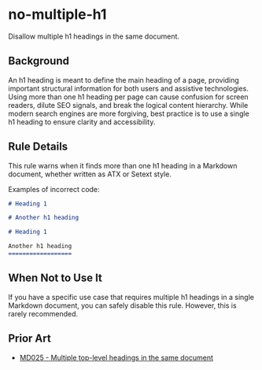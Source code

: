 # no-multiple-h1

Disallow multiple h1 headings in the same document.

## Background

An h1 heading is meant to define the main heading of a page, providing important structural information for both users and assistive technologies. Using more than one h1 heading per page can cause confusion for screen readers, dilute SEO signals, and break the logical content hierarchy. While modern search engines are more forgiving, best practice is to use a single h1 heading to ensure clarity and accessibility.

## Rule Details

This rule warns when it finds more than one h1 heading in a Markdown document, whether written as ATX or Setext style.

Examples of incorrect code:

```markdown
# Heading 1

# Another h1 heading
```

```markdown
# Heading 1

Another h1 heading
==================
```

## When Not to Use It

If you have a specific use case that requires multiple h1 headings in a single Markdown document, you can safely disable this rule. However, this is rarely recommended.

## Prior Art

* [MD025 - Multiple top-level headings in the same document](https://github.com/DavidAnson/markdownlint/blob/main/doc/md025.md)